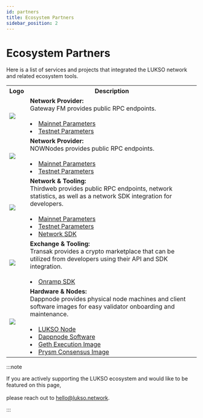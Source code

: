 ```yaml
---
id: partners
title: Ecosystem Partners
sidebar_position: 2
---
```


# Ecosystem Partners

Here is a list of services and projects that integrated the LUKSO network and related ecosystem tools.

<table>
  <tr>
    <th>Logo</th>
    <th style={{ maxWidth: "30rem" }}>Description</th>
  </tr>
  <tr>
    <td style={{ maxWidth: "30rem" }}><a href="https://gateway.fm/" target="_blank" rel="noopener noreferrer"><img src="/img/tools/gatewayfm_logo.png"/></a></td>
    <td><b>Network Provider:</b><br />Gateway FM provides public RPC endpoints. <br /><br /><li><a href="/networks/mainnet/parameters#3rd-party-rpc-providers">Mainnet Parameters</a></li>
    <li><a href="/networks/testnet/parameters#3rd-party-rpc-providers">Testnet Parameters</a></li></td>
  </tr>
  <tr>
    <td style={{ maxWidth: "30rem" }}><a href="https://nownodes.io/" target="_blank" rel="noopener noreferrer"><img src="/img/tools/nownodes_logo.png"/></a></td>
    <td><b>Network Provider:</b><br />NOWNodes provides public RPC endpoints. <br /><br /><li><a href="/networks/mainnet/parameters#3rd-party-rpc-providers">Mainnet Parameters</a></li>
    <li><a href="/networks/testnet/parameters#3rd-party-rpc-providers">Testnet Parameters</a></li></td>
  </tr>
  <tr>
    <td style={{ maxWidth: "30rem" }}><a href="https://thirdweb.com/" target="_blank" rel="noopener noreferrer"><img src="/img/tools/thirdweb_logo.png"/></a></td>
    <td><b>Network & Tooling:</b><br />Thirdweb provides public RPC endpoints, network statistics, as well as a network SDK integration for developers. <br /><br /><li><a href="/networks/mainnet/parameters#3rd-party-rpc-providers">Mainnet Parameters</a></li>
    <li><a href="/networks/testnet/parameters#3rd-party-rpc-providers">Testnet Parameters</a></li><li><a href="https://thirdweb.com/lukso" rel="noopener noreferrer">Network SDK</a></li></td>
  </tr>
  <tr>
    <td style={{ maxWidth: "30rem" }}><a href="https://transak.com/" target="_blank" rel="noopener noreferrer"><img src="/img/tools/transak_logo.png"/></a></td>
    <td><b>Exchange & Tooling:</b><br />Transak provides a crypto marketplace that can be utilized from developers using their API and SDK integration. <br /><br /><li><a href="https://docs.transak.com/docs/integration-options" rel="noopener noreferrer">Onramp SDK</a></li></td>
  </tr>
  <tr>
    <td style={{ maxWidth: "30rem" }}><a href="https://gateway.fm/" target="_blank" rel="noopener noreferrer"><img src="/img/tools/dappnode_logo.png"/></a></td>
    <td><b>Hardware & Nodes:</b><br />Dappnode provides physical node machines and client software images for easy validator onboarding and maintenance. <br /><br /><li><a href="https://dappnode.com/collections/all/products/lukso-home" target="_blank" rel="noopener noreferrer">LUKSO Node</a></li>
    <li><a href="https://docs.dappnode.io/docs/user/install/overview/" target="_blank" rel="noopener noreferrer">Dappnode Software</a></li>    <li><a href="https://github.com/dappnode/DAppNodePackage-lukso-geth" target="_blank" rel="noopener noreferrer">Geth Execution Image</a></li><li><a href="https://github.com/dappnode/DAppNodePackage-prysm-lukso" target="_blank" rel="noopener noreferrer">Prysm Consensus Image</a></li></td>
  </tr>
</table>

:::note

If you are actively supporting the LUKSO ecosystem and would like to be featured on this page,<br></br> please reach out to [hello@lukso.network](mailto:hello@lukso.network).

:::
